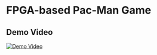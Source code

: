 # FPGA-based Pac-Man Game

## Demo Video

[![Demo Video](https://img.youtube.com/vi/wDre0ZXFvws/0.jpg)](https://www.youtube.com/watch?v=wDre0ZXFvws)

